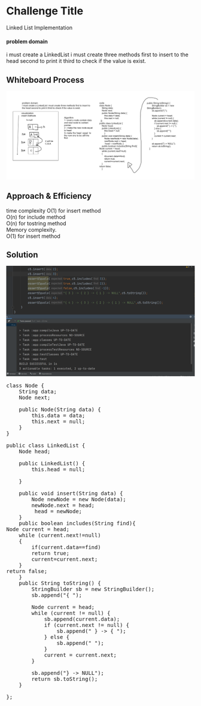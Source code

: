 # Challenge Title
Linked List Implementation  

#### **problem domain**

i must create a LinkedList i must create three methods first to insert to the head second to print it third to check if the value is exist.
## Whiteboard Process
![Alt Text](code5.png)

## Approach & Efficiency
time complexity
O(1) for insert method  
O(n) for include method  
O(n) for tostring method  
Memory complexity.  
O(1) for insert method  





## Solution
![Alt Text](p5.png)
<pre>
class Node {
    String data;
    Node next;

    public Node(String data) {
        this.data = data;
        this.next = null;
    }
}

public class LinkedList {
    Node head;

    public LinkedList() {
        this.head = null;
       
    }

    public void insert(String data) {
        Node newNode = new Node(data);
        newNode.next = head; 
         head = newNode; 
    }
    public boolean includes(String find){
Node current = head; 
    while (current.next!=null)
    {
        if(current.data==find)
        return true;
        current=current.next;
    }
return false;
    }
    public String toString() {
        StringBuilder sb = new StringBuilder();
        sb.append("{ ");
        
        Node current = head;
        while (current != null) {
            sb.append(current.data);
            if (current.next != null) {
                sb.append(" } -> { ");
            } else {
                sb.append(" ");
            }
            current = current.next;
        }
        
        sb.append("} -> NULL");
        return sb.toString();
    }
 
};
</pre>
